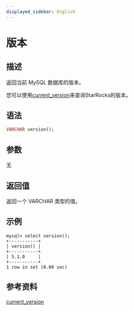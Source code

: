 ```yaml
---
displayed_sidebar: English
---
```


# 版本

## 描述

返回当前 MySQL 数据库的版本。

您可以使用[current_version](current_version.md)来查询StarRocks的版本。

## 语法

```Haskell
VARCHAR version();
```

## 参数

无

## 返回值

返回一个 VARCHAR 类型的值。

## 示例

```Plain
mysql> select version();
+-----------+
| version() |
+-----------+
| 5.1.0     |
+-----------+
1 row in set (0.00 sec)
```

## 参考资料

[current_version](../utility-functions/current_version.md)

